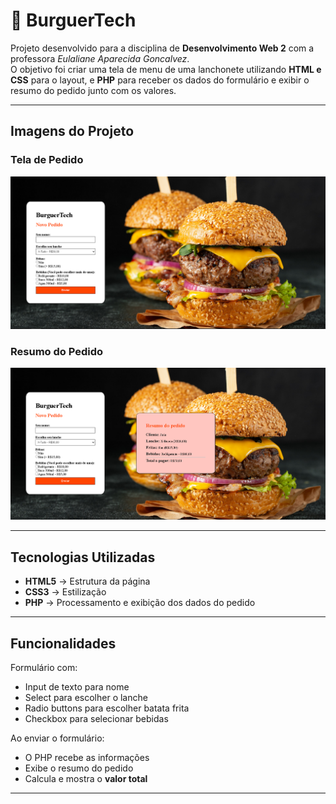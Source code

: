 # 🍔 BurguerTech

Projeto desenvolvido para a disciplina de **Desenvolvimento Web  2** com a professora *Eulaliane Aparecida Goncalvez*.  
O objetivo foi criar uma tela de menu de uma lanchonete utilizando **HTML e CSS** para o layout, e **PHP** para receber os dados do formulário e exibir o resumo do pedido junto com os valores.

---

##  Imagens do Projeto

### Tela de Pedido
![Tela de Pedido](./images/BurguerTech.png)

### Resumo do Pedido
![Resumo do Pedido](./images/BurguerTech2.png)

---

##  Tecnologias Utilizadas
- **HTML5** → Estrutura da página  
- **CSS3** → Estilização  
- **PHP** → Processamento e exibição dos dados do pedido  

---

## Funcionalidades
 Formulário com:
- Input de texto para nome  
- Select para escolher o lanche  
- Radio buttons para escolher batata frita  
- Checkbox para selecionar bebidas  

Ao enviar o formulário:
- O PHP recebe as informações  
- Exibe o resumo do pedido  
- Calcula e mostra o **valor total**

---


